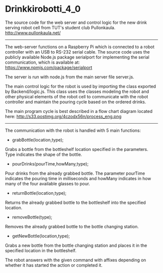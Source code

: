 # Drinkkirobotti_4_0

The source code for the web server and control logic for the new drink serving robot cell from TUT's student club Pullonkaula.
http://www.pullonkaula.net/ 

----


The web-server functions on a Raspberry Pi which is connected to a robot controller with an USB to RS-232 serial cable.
The source code uses the publicly available Node.js package serialport for implementing the serial communication, which is available at: https://www.npmjs.com/package/serialport


The server is run with node.js from the main server file server.js.

The main control logic for the robot is used by importing the class exported by Backend/logic.js. This class uses the classes modeling the robot and other physical elements of the robot cell to communicate with the robot controller and maintain the pouring cycle based on the ordered drinks.

The main program cycle is best described in a flow chart diagram located here:
http://s33.postimg.org/4czodx56n/process_eng.png

---- 

The communication with the robot is handled with 5 main functions:
  - grabBottle(location,type);
  
  Grabs a bottle from the bottleshelf location specified in the parameters. Type indicates the shape of the bottle.

  - pourDrinks(pourTime,howMany,type);
  
  Pour drinks from the already grabbed bottle. The parameter pourTime indicates the pouring time in milliseconds and howMany indicates in how many of the four available glasses to pour.

  - returnBottle(location,type);
  
  Returns the already grabbed bottle to the bottleshelf into the specified location.

  - removeBottle(type);
  
  Removes the already grabbed bottle to the bottle changing station.

  - getNewBottle(location,type);

  Grabs a new bottle from the bottle changing station and places it in the specified location in the bottleshelf.
  
The robot answers with the given command with affixes depending on whether it has started the action or completed it.




